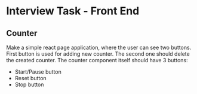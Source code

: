 # Interview Task - Front End

## Counter
Make a simple react page application, where the user can see two buttons. First button is used for adding new counter. The second one should delete the created counter. The counter component itself should have 3 buttons:
- Start/Pause button
- Reset button
- Stop button
